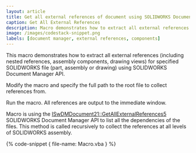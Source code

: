 ```yaml
---
layout: article
title: Get all external references of document using SOLIDWORKS Document Manager API
caption: Get All External References
description: Macro demonstrates how to extract all external references (including nested references) for specified SOLIDWORKS file using Document Manager API
image: /images/codestack-snippet.png
labels: [document manager, external references, components]
---
```

This macro demonstrates how to extract all external references (including nested references, assembly components, drawing views) for specified SOLIDWORKS file (part, assembly or drawing) using SOLIDWORKS Document Manager API.

Modify the macro and specify the full path to the root file to collect references from.

Run the macro. All references are output to the immediate window.

Macro is using the [ISwDMDocument21::GetAllExternalReferences5](http://help.solidworks.com/2018/english/api/swdocmgrapi/SolidWorks.Interop.swdocumentmgr~SolidWorks.Interop.swdocumentmgr.ISwDMDocument21~GetAllExternalReferences5.html) SOLIDWORKS Document Manager API to list all the dependencies of the files. This method is called recursively to collect the references at all levels of SOLIDWORKS assembly.

{% code-snippet { file-name: Macro.vba } %}